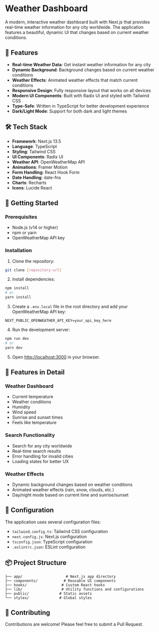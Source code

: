 # Weather Dashboard

A modern, interactive weather dashboard built with Next.js that provides real-time weather information for any city worldwide. The application features a beautiful, dynamic UI that changes based on current weather conditions.

## 🌟 Features

- **Real-time Weather Data**: Get instant weather information for any city
- **Dynamic Background**: Background changes based on current weather conditions
- **Weather Effects**: Animated weather effects that match current conditions
- **Responsive Design**: Fully responsive layout that works on all devices
- **Modern UI Components**: Built with Radix UI and styled with Tailwind CSS
- **Type-Safe**: Written in TypeScript for better development experience
- **Dark/Light Mode**: Support for both dark and light themes

## 🛠️ Tech Stack

- **Framework**: Next.js 13.5
- **Language**: TypeScript
- **Styling**: Tailwind CSS
- **UI Components**: Radix UI
- **Weather API**: OpenWeatherMap API
- **Animations**: Framer Motion
- **Form Handling**: React Hook Form
- **Date Handling**: date-fns
- **Charts**: Recharts
- **Icons**: Lucide React

## 🚀 Getting Started

### Prerequisites

- Node.js (v14 or higher)
- npm or yarn
- OpenWeatherMap API key

### Installation

1. Clone the repository:
```bash
git clone [repository-url]
```

2. Install dependencies:
```bash
npm install
# or
yarn install
```

3. Create a `.env.local` file in the root directory and add your OpenWeatherMap API key:
```
NEXT_PUBLIC_OPENWEATHER_API_KEY=your_api_key_here
```

4. Run the development server:
```bash
npm run dev
# or
yarn dev
```

5. Open [http://localhost:3000](http://localhost:3000) in your browser.

## 📱 Features in Detail

### Weather Dashboard
- Current temperature
- Weather conditions
- Humidity
- Wind speed
- Sunrise and sunset times
- Feels like temperature

### Search Functionality
- Search for any city worldwide
- Real-time search results
- Error handling for invalid cities
- Loading states for better UX

### Weather Effects
- Dynamic background changes based on weather conditions
- Animated weather effects (rain, snow, clouds, etc.)
- Day/night mode based on current time and sunrise/sunset

## 🔧 Configuration

The application uses several configuration files:
- `tailwind.config.ts`: Tailwind CSS configuration
- `next.config.js`: Next.js configuration
- `tsconfig.json`: TypeScript configuration
- `.eslintrc.json`: ESLint configuration

## 📦 Project Structure

```
├── app/                    # Next.js app directory
├── components/            # Reusable UI components
├── hooks/                # Custom React hooks
├── lib/                  # Utility functions and configurations
├── public/              # Static assets
└── styles/              # Global styles
```

## 🤝 Contributing

Contributions are welcome! Please feel free to submit a Pull Request.
